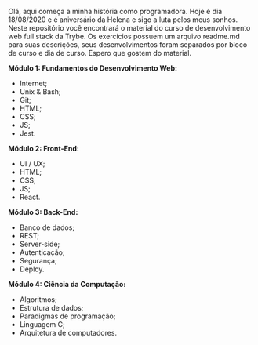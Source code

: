 Olá, aqui começa a minha história como programadora. Hoje é dia 18/08/2020 e é aniversário da Helena e sigo a luta pelos meus sonhos.
Neste repositório você encontrará o material do curso de desenvolvimento web full stack da Trybe. Os exercícios possuem um arquivo readme.md para suas descrições, seus desenvolvimentos foram separados por bloco de curso e dia de curso. Espero que gostem do material.

**Módulo 1: Fundamentos do Desenvolvimento Web:**
- Internet;
- Unix & Bash;
- Git;
- HTML;
- CSS;
- JS;
- Jest.

**Módulo 2: Front-End:**
- UI / UX;
- HTML;
- CSS;
- JS;
- React.

**Módulo 3: Back-End:**
- Banco de dados;
- REST;
- Server-side;
- Autenticação;
- Segurança;
- Deploy.

**Módulo 4: Ciência da Computação:**
- Algoritmos;
- Estrutura de dados;
- Paradigmas de programação;
- Linguagem C;
- Arquitetura de computadores.
